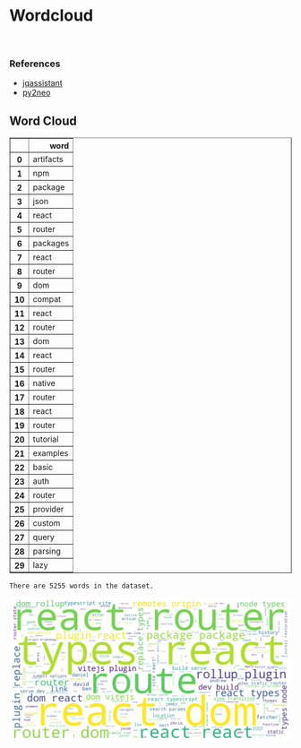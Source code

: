 # Wordcloud
<br>  

### References
- [jqassistant](https://jqassistant.org)
- [py2neo](https://py2neo.org/2021.1/)





## Word Cloud




<div>
<table border="1" class="dataframe">
  <thead>
    <tr style="text-align: right;">
      <th></th>
      <th>word</th>
    </tr>
  </thead>
  <tbody>
    <tr>
      <th>0</th>
      <td>artifacts</td>
    </tr>
    <tr>
      <th>1</th>
      <td>npm</td>
    </tr>
    <tr>
      <th>2</th>
      <td>package</td>
    </tr>
    <tr>
      <th>3</th>
      <td>json</td>
    </tr>
    <tr>
      <th>4</th>
      <td>react</td>
    </tr>
    <tr>
      <th>5</th>
      <td>router</td>
    </tr>
    <tr>
      <th>6</th>
      <td>packages</td>
    </tr>
    <tr>
      <th>7</th>
      <td>react</td>
    </tr>
    <tr>
      <th>8</th>
      <td>router</td>
    </tr>
    <tr>
      <th>9</th>
      <td>dom</td>
    </tr>
    <tr>
      <th>10</th>
      <td>compat</td>
    </tr>
    <tr>
      <th>11</th>
      <td>react</td>
    </tr>
    <tr>
      <th>12</th>
      <td>router</td>
    </tr>
    <tr>
      <th>13</th>
      <td>dom</td>
    </tr>
    <tr>
      <th>14</th>
      <td>react</td>
    </tr>
    <tr>
      <th>15</th>
      <td>router</td>
    </tr>
    <tr>
      <th>16</th>
      <td>native</td>
    </tr>
    <tr>
      <th>17</th>
      <td>router</td>
    </tr>
    <tr>
      <th>18</th>
      <td>react</td>
    </tr>
    <tr>
      <th>19</th>
      <td>router</td>
    </tr>
    <tr>
      <th>20</th>
      <td>tutorial</td>
    </tr>
    <tr>
      <th>21</th>
      <td>examples</td>
    </tr>
    <tr>
      <th>22</th>
      <td>basic</td>
    </tr>
    <tr>
      <th>23</th>
      <td>auth</td>
    </tr>
    <tr>
      <th>24</th>
      <td>router</td>
    </tr>
    <tr>
      <th>25</th>
      <td>provider</td>
    </tr>
    <tr>
      <th>26</th>
      <td>custom</td>
    </tr>
    <tr>
      <th>27</th>
      <td>query</td>
    </tr>
    <tr>
      <th>28</th>
      <td>parsing</td>
    </tr>
    <tr>
      <th>29</th>
      <td>lazy</td>
    </tr>
  </tbody>
</table>
</div>



    There are 5255 words in the dataset.



    
![png](Wordcloud_files/Wordcloud_10_1.png)
    

